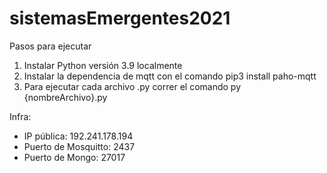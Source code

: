 # sistemasEmergentes2021

Pasos para ejecutar
1) Instalar Python versión 3.9 localmente
2) Instalar la dependencia de mqtt con el comando
    pip3 install paho-mqtt
3) Para ejecutar cada archivo .py correr el comando 
    py {nombreArchivo}.py
	
Infra:
* IP pública: 192.241.178.194
* Puerto de Mosquitto: 2437
* Puerto de Mongo: 27017
